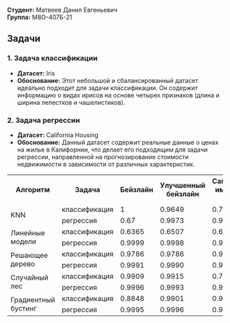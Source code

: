 **Студент:** Матвеев Данил Евгеньевич  
**Группа:** М8О-407Б-21

## Задачи

### 1. Задача классификации

- **Датасет:** Iris
- **Обоснование:** Этот небольшой и сбалансированный датасет идеально подходит для задачи классификации. Он содержит информацию о видах ирисов на основе четырех признаков (длина и ширина лепестков и чашелистиков).

### 2. Задача регрессии

- **Датасет:** California Housing
- **Обоснование:** Данный датасет содержит реальные данные о ценах на жилье в Калифорнии, что делает его подходящим для задачи регрессии, направленной на прогнозирование стоимости недвижимости в зависимости от различных характеристик.

<table>
    <tr>
        <th rowspan="1">Алгоритм</th>
        <th>Задача</th>
        <th>Бейзлайн</th>
        <th>Улучшенный бейзлайн</th>
        <th>Самостоятельная имплементация алгоритма</th>
    </tr>
    <tr>
        <td rowspan="2">KNN</td>
        <td>классификация</td>
        <td>1</td>
        <td>0.9649</td>
        <td>0.7</td>
    </tr>
    <tr>
        <td>регрессия</td>
        <td>0.67</td>
        <td>0.9973</td>
        <td>0.9973</td>
    </tr>
    <tr>
        <td rowspan="2">Линейные модели</td>
        <td>классификация</td>
        <td>0.6365</td>
        <td>0.6507</td>
        <td>0.6488</td>
    </tr>
    <tr>
        <td>регрессия</td>
        <td>0.9999</td>
        <td>0.9998</td>
        <td>0.9998</td>
    </tr>
    <tr>
        <td rowspan="2">Решающее дерево</td>
        <td>классификация</td>
        <td>0.9786</td>
        <td>0.9786</td>
        <td>0.9787</td>
    </tr>
    <tr>
        <td>регрессия</td>
        <td>0.9991</td>
        <td>0.9990</td>
        <td>0.9991</td>
    </tr>
    <tr>
        <td rowspan="2">Случайный лес</td>
        <td>классификация</td>
        <td>0.9909</td>
        <td>0.9915</td>
        <td>0.7538</td>
    </tr>
    <tr>
        <td>регрессия</td>
        <td>0.9996</td>
        <td>0.9993</td>
        <td>0.9970</td>
    </tr>
    <tr>
        <td rowspan="2">Градиентный бустинг</td>
        <td>классификация</td>
        <td>0.8848</td>
        <td>0.9901</td>
        <td>0.9938</td>
    </tr>
    <tr>
        <td>регрессия</td>
        <td>0.9995</td>
        <td>0.9996</td>
        <td>0.9996</td>
    </tr>
</table>


